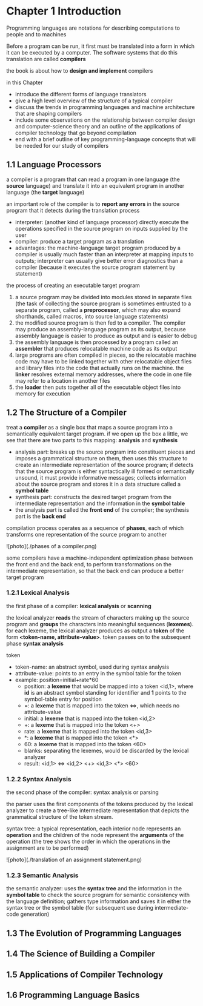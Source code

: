 # Chapter 1 Introduction

Programming languages are notations for describing computations to people and to machines

Before a program can be run, it first must be translated into a form in which it can be executed by a computer. The software systems that do this translation are called **compilers**

the book is about how to **design and implement** compilers

in this Chapter

- introduce the different forms of language translators
- give a high level overview of the structure of a typical compiler
- discuss the trends in programming languages and machine architecture that are shaping compilers
- include some observations on the relationship between compiler design and computer-science theory and an outline of the applications of compiler technology that go beyond compilation
- end with a brief outline of key programming-language concepts that will be needed for our study of compilers

## 1.1 Language Processors

a compiler is a program that can read a program in one language (the **source** language) and translate it into an equivalent program in another language (the **target** language)

an important role of the compiler is to **report any errors** in the source program that it detects during the translation process

- interpreter: (another kind of language processor) directly execute the operations specified in the source program on inputs supplied by the user
- compiler: produce a target program as a translation
- advantages: the machine-language target program produced by a compiler is usually much faster than an interpreter at mapping inputs to outputs; interpreter can usually give better error diagnostics than a compiler (because it executes the source program statement by statement)

the process of creating an executable target program

1. a source program may be divided into modules stored in separate files (the task of collecting the source program is sometimes entrusted to a separate program, called a **preprocessor**, which may also expand shorthands, called macros, into source language statements)
2. the modified source program is then fed to a compiler. The compiler may produce an assembly-language program as its output, because assembly language is easier to produce as output and is easier to debug
3. the assembly language is then processed by a program called an **assembler** that produces relocatable machine code as its output
4. large programs are often compiled in pieces, so the relocatable machine code may have to be linked together with other relocatable object files and library files into the code that actually runs on the machine. the **linker** resolves external memory addresses, where the code in one file may refer to a location in another files
5. the **loader** then puts together all of the executable object files into memory for execution

## 1.2 The Structure of a Compiler

treat a **compiler** as a single box that maps a source program into a semantically equivalent target program. if we open up the box a little, we see that there are two parts to this mapping: **analysis** and **synthesis**

- analysis part: breaks up the source program into constituent pieces and imposes a grammatical structure on them, then uses this structure to create an intermediate representation of the source program; if detects that the source program is either syntactically ill formed or semantically unsound, it must provide informative messages; collects information about the source program and stores it in a data structure called a **symbol table**
- synthesis part: constructs the desired target program from the intermediate representation and the information in the **symbol table**
- the analysis part is called the **front end** of the compiler; the synthesis part is the **back end**

compilation process operates as a sequence of **phases**, each of which transforms one representation of the source program to another

![photo](./phases of a compiler.png)

some compilers have a machine-independent optimization phase between the front end and the back end, to perform transformations on the intermediate representation, so that the back end can produce a better target program

### 1.2.1 Lexical Analysis

the first phase of a compiler: **lexical analysis** or **scanning**

the lexical analyzer **reads** the stream of characters making up the source program and **groups** the characters into meaningful sequences (**lexemes**). for each lexeme, the lexical analyzer produces as output a **token** of the form **<token-name, attribute-value>**. token passes on to the subsequent phase **syntax analysis**

token

- token-name: an abstract symbol, used during syntax analysis
- attribute-value: points to an entry in the symbol table for the token
- example: position=initial+rate*60
  - position: a **lexeme** that would be mapped into a token <id,1>, where **id** is an abstract symbol standing for identifier and **1** points to the symbol-table entry for position
  - =: a **lexeme** that is mapped into the token <=>, which needs no attribute-value
  - initial: a **lexeme** that is mapped into the token <id,2>
  - +: a **lexeme** that  is mapped into the token <+>
  - rate: a **lexeme** that is mapped into the token <id,3>
  - \*: a **lexeme** that is mapped into the token <\*>
  - 60: a **lexeme** that is mapped into the token <60>
  - blanks: separating the lexemes, would be discarded by the lexical analyzer
  - result: <id,1> <=> <id,2> <+> <id,3> <\*> <60>

### 1.2.2 Syntax Analysis

the second phase of the compiler: syntax analysis or parsing

the parser uses the first components of the tokens produced by the lexical analyzer to create a tree-like intermediate representation that depicts the grammatical structure of the token stream.

syntax tree: a typical representation, each interior node represents an **operation** and the children of the node represent the **arguments** of the operation (the tree shows the order in which the operations in the assignment are to be performed)

![photo](./translation of an assignment statement.png)

### 1.2.3 Semantic Analysis

the semantic analyzer: uses the **syntax tree** and the information in the **symbol table** to check the source program for semantic consistency with the language definition; gathers type information and saves it in either the syntax tree or the symbol table (for subsequent use during intermediate-code generation) 

## 1.3 The Evolution of Programming Languages

## 1.4 The Science of Building a Compiler

## 1.5 Applications of Compiler Technology

## 1.6 Programming Language Basics
